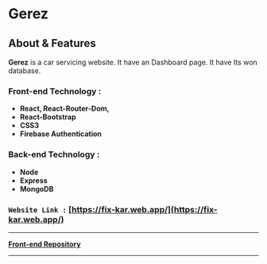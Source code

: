 # **Gerez**


## About & Features

**Gerez** is a car servicing website. It have an Dashboard page. It have Its won database.
### Front-end Technology : 
- **React, React-Router-Dom,**
- **React-Bootstrap**
- **CSS3**
- **Firebase Authentication**


### Back-end Technology : 
- **Node**
- **Express**
- **MongoDB**

### `Website Link :` [https://fix-kar.web.app/](https://fix-kar.web.app/)

<hr/>

**[Front-end Repository](https://github.com/Porgramming-Hero-web-course/complete-website-client-devSahinur)**
<hr/>

